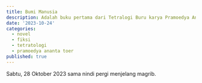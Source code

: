 ```yaml
---
title: Bumi Manusia
description: Adalah buku pertama dari Tetralogi Buru karya Pramoedya Ananta Toer yang pertama kali diterbitkan oleh Hasta Mitra pada tahun 1980.
date: '2023-10-24'
categories:
  - novel
  - fiksi
  - tetratologi
  - pramoedya ananta toer
published: true
---
```


Sabtu, 28 Oktober 2023 sama nindi pergi menjelang magrib. 
